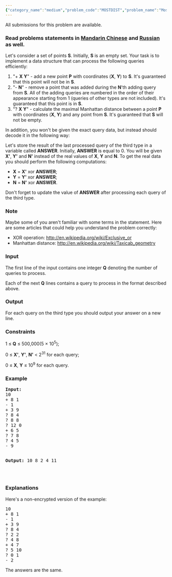 ```yaml
---
{"category_name":"medium","problem_code":"MOSTDIST","problem_name":"Most Distant Points","languages_supported":{"0":"ADA","1":"ASM","2":"BASH","3":"BF","4":"C","5":"C99 strict","6":"CAML","7":"CLOJ","8":"CLPS","9":"CPP 4.3.2","10":"CPP 4.9.2","11":"CPP14","12":"CS2","13":"D","14":"ERL","15":"FORT","16":"FS","17":"GO","18":"HASK","19":"ICK","20":"ICON","21":"JAVA","22":"JS","23":"LISP clisp","24":"LISP sbcl","25":"LUA","26":"NEM","27":"NICE","28":"NODEJS","29":"PAS fpc","30":"PAS gpc","31":"PERL","32":"PERL6","33":"PHP","34":"PIKE","35":"PRLG","36":"PYTH","37":"PYTH 3.4","38":"RUBY","39":"SCALA","40":"SCM guile","41":"SCM qobi","42":"ST","43":"TCL","44":"TEXT","45":"WSPC"},"max_timelimit":1.5,"source_sizelimit":50000,"problem_author":"kostya_by","problem_tester":null,"date_added":"24-10-2014","tags":{"0":"cook52","1":"easy","2":"geometry","3":"heap","4":"kostya_by","5":"manhattan"},"editorial_url":"http://discuss.codechef.com/problems/MOSTDIST","time":{"view_start_date":1416768043,"submit_start_date":1416768043,"visible_start_date":1416767794,"end_date":1735669800},"layout":"problem"}
---
```

<span class="solution-visible-txt">All submissions for this problem are available.</span><h3> Read problems statements in <a target="_blank" href="http://www.codechef.com/download/translated/COOK52/mandarin/MOSTDIST.pdf">Mandarin Chinese</a> and <a target="_blank" href="http://www.codechef.com/download/translated/COOK52/russian/MOSTDIST.pdf">Russian</a> as well.</h3>
<p>
	Let's consider a set of points <b>S</b>. Initially, <b>S</b> is an empty set. Your task is to implement a data structure that can process the following queries efficiently:
</p>
<p><ul>
<li type="1">
			"+ <b>X</b> <b>Y</b>" - add a new point <b>P</b> with coordinates (<b>X</b>, <b>Y</b>) to <b>S</b>. It's guaranteed that this point will not be in <b>S</b>.
		</li>
<li type="1">
			"- <b>N</b>" - remove a point that was added during the <b>N</b>'th adding query from <b>S</b>. All of the adding queries are numbered in the order of their appearance starting from 1 (queries of other types are not included). It's guaranteed that this point is in <b>S</b>.
		</li>
<li type="1">
			"? <b>X</b> <b>Y</b>" - calculate the maximal Manhattan distance between a point <b>P</b> with coordinates (<b>X</b>, <b>Y</b>) and any point from <b>S</b>. It's guaranteed that <b>S</b> will not be empty.
		</li>
</ul>
</p>
<p>
	In addition, you won't be given the exact query data, but instead should decode it in the following way:
</p>
<p>
	Let's store the result of the last processed query of the third type in a variable called <b>ANSWER</b>. Initially, <b>ANSWER</b> is equal to 0. You will be given <b>X'</b>, <b>Y'</b> and <b>N'</b> instead of the real values of <b>X</b>, <b>Y</b> and <b>N</b>. To get the real data you should perform the following computations:
</p>
<p><ul>
<li>
			<b>X</b> = <b>X'</b> xor <b>ANSWER</b>;
		</li>
<li>
			<b>Y</b> = <b>Y'</b> xor <b>ANSWER</b>;
		</li>
<li>
			<b>N</b> = <b>N'</b> xor <b>ANSWER</b>.
		</li>
</ul>
</p>
<p>
	Don't forget to update the value of <b>ANSWER</b> after processing each query of the third type.
</p>
<h3>Note</h3>
<p>
	Maybe some of you aren't familiar with some terms in the statement. Here are some articles that could help you understand the problem correctly:</p>
<ul>
<li>XOR operation: <a href="http://en.wikipedia.org/wiki/Exclusive_or">http://en.wikipedia.org/wiki/Exclusive_or</a></li>
<li>Manhattan distance: <a href="http://en.wikipedia.org/wiki/Taxicab_geometry">http://en.wikipedia.org/wiki/Taxicab_geometry</a></li>
</ul>

<h3>Input</h3>
<p>
	The first line of the input contains one integer <b>Q</b> denoting the number of queries to process.
</p>
<p>
	Each of the next <b>Q</b> lines contains a query to process in the format described above.
</p>
<h3>Output</h3>
<p>
	For each query on the third type you should output your answer on a new line.
</p>
<h3>Constraints</h3>
<p>1 ≤ <b>Q</b> ≤ 500,000(5 × 10<sup>5</sup>);</p>
<p>0 ≤ <b>X'</b>, <b>Y'</b>, <b>N'</b>  &lt; 2<sup>31</sup> for each query;</p>
<p>0 ≤ <b>X</b>, <b>Y</b> ≤ 10<sup>9</sup> for each query.</p>
<h3>Example</h3>
<pre><b>Input:</b>
10
+ 8 1
- 1
+ 3 9
? 8 4
? 8 8
? 12 0
+ 6 5
? 7 8
? 4 5
- 9

<b>Output:</b>
10
8
2
4
11

</pre><h3>Explanations</h3>
<p>Here's a non-encrypted version of the example:</p>
<pre>
10
+ 8 1
- 1
+ 3 9
? 8 4
? 2 2
? 4 8
+ 4 7
? 5 10
? 0 1
- 2
</pre><p>The answers are the same.</p>
